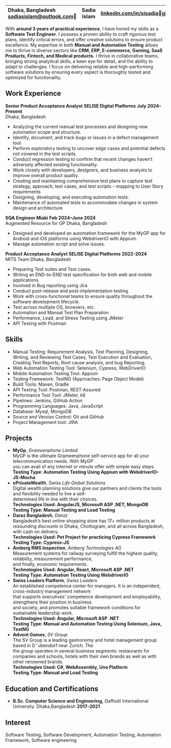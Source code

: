 

| Dhaka, Bangladesh sadiasislam@outlook.com | Sadia Islam | [linkedin.com/in/sisadia](https://www.linkedin.com/in/sisadia/)[github.com/sisadia](https://github.com/Sisadia) |
| :---- | :---: | ----: |

With **around 3 years of practical experience**, I have honed my skills as a **Software Test Engineer**. I possess a proven ability to craft rigorous test plans, identify critical errors, and offer creative solutions to ensure product excellence. My expertise in both **Manual and Automation Testing** allows me to thrive in diverse sectors like **CRM, ERP, E-commerce, Gaming, SaaS Products, Fintech, and Medical products.** I thrive in collaborative teams, bringing strong analytical skills, a keen eye for detail, and the ability to adapt to challenges. I focus on delivering reliable and high-performing software solutions by ensuring every aspect is thoroughly tested and optimized for functionality.

## **Work Experience**

**Senior Product Acceptance Analyst	         SELISE Digital Platforms** 	**July 2024–Present**  
                         	        Dhaka, Bangladesh

* Analyzing the current manual test processes and designing new automation scope and structure.  
* Identify, document, and track bugs or issues in a defect management tool.  
* Perform exploratory testing to uncover edge cases and potential defects not covered in the test scripts.  
* Conduct regression testing to confirm that recent changes haven’t adversely affected existing functionality.  
* Work closely with developers, designers, and business analysts to improve overall product quality.  
* Creating and maintaining comprehensive test plans to capture test strategy, approach, test cases, and test scripts – mapping to User Story requirements  
* Designing, developing, and executing automation tests.  
* Maintenance of automated tests to accommodate changes in system design and architecture

**SQA Engineer 		     Miaki**  	**Feb 2024–June 2024**  
Augmented Resource for GP	  Dhaka, Bangladesh

* Designed and developed an automation framework for the MyGP app for Android and iOS platforms using WebdriverIO with Appium.  
* Manage automation script and solve issues.


**Product Acceptance Analyst 	 SELISE Digital Platforms**  	**2022-2024**  
MITS Team  	  Dhaka, Bangladesh

* Preparing Test suites and Test cases.  
* Writing an END-to-END test specification for both web and mobile applications.  
* Involved in Bug reporting using Jira  
* Conduct post-release and post-implementation testing.  
* Work with cross-functional teams to ensure quality throughout the software development lifecycle.  
* Test across multiple OS, browsers, etc.  
* Automation and Manual Test Plan Preparation  
* Performance, Load, and Stress Testing using JMeter  
* API Testing with Postman

## **Skills**

* Manual Testing: Requirement Analysis, Test Planning, Designing, Writing, and Reviewing Test Cases, Test Execution and Evaluation, Creating Test Reports, Root cause analysis, and bug Reporting.  
* Web Automation Testing Tool: Selenium, Cypress, WebDriverIO  
* Mobile Automation Testing Tool: Appium  
* Testing Framework: TestNG (Approaches: Page Object Model)  
* Build Tools: Maven, Gradle  
* API Testing Tool: Postman, REST-Assured  
* Performance Test Tool: JMeter, k6  
* Pipelines: Jenkins, GitHub Action  
* Programming Languages: Java, JavaScript  
* Database: Mysql, MongoDB  
* Source and Version Control: Git and GitHub  
* Project Management tool: JIRA

## **Projects**

* **MyGp**, *Grameenphone Limited*  
  MyGP is the ultimate Grameenphone self-service app for all your telecommunication needs. With MyGP  
  you can avail of any internet or minute offer with simple easy steps.  
  **Testing Type: Automation Testing Using Appium with WebdriverIO-JS-Mocha**  
* **ePrivateWealth**, *Swiss Life Global Solutions*  
  Digital wealth planning solutions give our partners and clients the tools and flexibility needed to live a self-  
  determined life in line with their choices.  
  **Technologies Used: AngularJS, Microsoft ASP .NET, MongoDB**  
  **Testing Type: Manual Testing and Load Testing**  
* **Daraz Bangladesh**, *Daraz*  
  Bangladesh’s best online shopping store has 17+ million products at resounding discounts in Dhaka, Chottogram, and all across Bangladesh, with cash on delivery.  
  **Technologies Used: Pet Project for practicing Cypress Framework**  
  **Testing Type: Cypress-JS**  
* **Amberg RMS Inspection**, *Amberg Technologies AG*  
  Measurement systems for railway surveying fulfill the highest quality, reliability, measurement performance,  
  and finally, economic requirements.  
  **Technologies Used: Angular, React, Microsoft ASP .NET**  
  **Testing Type: Automation Testing Using WebdriverIO**  
* **Swiss Leaders Platform**, *Swiss Leaders*  
  An established competence center for managers. It is an independent, cross-industry management network  
  that supports executives’ competence development and employability, strengthens their position in business  
  and society, and promotes suitable framework conditions for sustainable leadership work.  
  **Technologies Used: Angular, Microsoft ASP .NET**  
  **Testing Type: Manual and Automation Testing Using Selenium, Java, TestNG**  
* **Advent Games**, *SV Group*  
  The SV Group is a leading gastronomy and hotel management group based in D¨ubendorf near Zurich. The  
  the group operates in several business segments: restaurants for companies and schools, hotels with their own brands as well as with other renowned brands.  
  **Technologies Used: C\#, WebAssembly, Uno Platform**  
  **Testing Type: Manual and Load Testing**

## **Education and Certifications**

* **B.Sc. Computer Science and Engineering,** Daffodil International University. Dhaka,Bangladesh	**2017–2021**

## **Interest**

Software Testing, Software Development, Automation Testing, Automation Framework, Software engineering